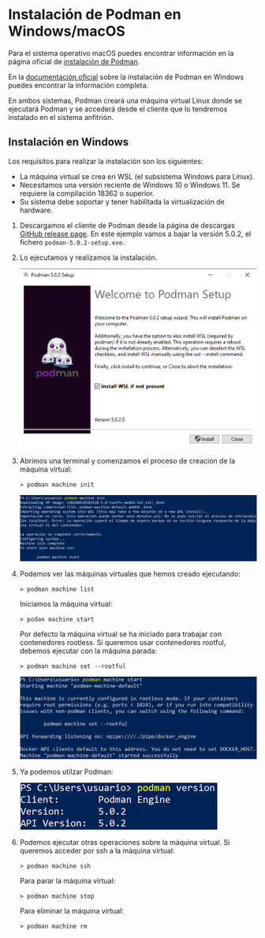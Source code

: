 # Instalación de Podman en Windows/macOS

Para el sistema operativo macOS puedes encontrar información en la página oficial de [instalación de Podman](https://podman.io/docs/installation#macos).

En la [documentación oficial](https://github.com/containers/podman/blob/main/docs/tutorials/podman-for-windows.md) sobre la instalación de Podman en Windows puedes encontrar la información completa.

En ambos sistemas, Podman creará una máquina virtual Linux donde se ejecutará Podman y se accederá desde el cliente que lo tendremos instalado en el sistema anfitrión.

## Instalación en Windows

Los requisitos para realizar la instalación son los siguientes:

* La máquina virtual se crea en WSL (el subsistema Windows para Linux).
* Necesitamos una versión reciente de Windows 10 o Windows 11. Se requiere la compilación 18362 o superior.
* Su sistema debe soportar y tener habilitada la virtualización de hardware. 

1. Descargamos el cliente de Podman desde la página de descargas [GitHub release page](https://github.com/containers/podman/releases). En este ejemplo vamos a bajar la versión 5.0.2, el fichero `podman-5.0.2-setup.exe`.
2. Lo ejecutamos y realizamos la instalación.
   
    ![win](img/win1.png)

3. Abrimos una terminal y comenzamos el proceso de creación de la máquina virtual:

    ```
    > podman machine init
    ```

    ![win](img/win2.png)

4. Podemos ver las máquinas virtuales que hemos creado ejecutando:

    ```
    > podman machine list
    ```

    Iniciamos la máquina virtual:

    ```
    > podan machine start
    ```
    Por defecto la máquina virtual se ha iniciado para trabajar con contenedores rootless. Si queremos usar contenedores rootful, debemos ejecutar con la máquina parada:

    ```
    > podman machine set --rootful
    ```
    ![win](img/win3.png)

5. Ya podemos utilzar Podman:

    ![win](img/win4.png)

6. Podemos ejecutar otras operaciones sobre la máquina virtual. Si queremos acceder por ssh a la máquina virtual:

    ```
    > podman machine ssh
    ```

    Para parar la máquina virtual:

    ```
    > podman machine stop
    ```

    Para eliminar la máquina virtual:

    ```
    > podman machine rm
    ```

